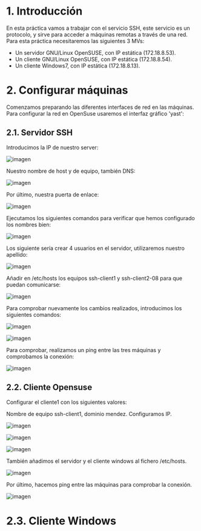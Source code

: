 # 1. Introducción
En esta práctica vamos a trabajar con el servicio SSH, este servicio es un protocolo, y sirve para acceder a máquinas remotas a través de una red. 
Para esta práctica necesitaremos las siguientes 3 MVs:

- Un servidor GNU/Linux OpenSUSE, con IP estática (172.18.8.53).
- Un cliente GNU/Linux OpenSUSE, con IP estática (172.18.8.54).
- Un cliente Windows7, con IP estática (172.18.8.13).

# 2. Configurar máquinas
Comenzamos preparando las diferentes interfaces de red en las máquinas. Para configurar la red en OpenSuse usaremos el interfaz gráfico 'yast':
## 2.1. Servidor SSH
Introducimos la IP de nuestro server:

![imagen](files/01.png)

Nuestro nombre de host y de equipo, también DNS:

![imagen](files/02.png)

Por último, nuestra puerta de enlace:

![imagen](files/03.png)

Ejecutamos los siguientes comandos para verificar que hemos configurado los nombres bien:

![imagen](files/04.png)

Los siguiente sería crear 4 usuarios en el servidor, utilizaremos nuestro apellido:

![imagen](files/05.png)

Añadir en /etc/hosts los equipos ssh-client1 y ssh-client2-08 para que puedan comunicarse:

![imagen](files/06.png)

Para comprobar nuevamente los cambios realizados, introducimos los siguientes comandos:

![imagen](files/07.png)

![imagen](files/08.png)

Para comprobar, realizamos un ping entre las tres máquinas y comprobamos la conexión:

![imagen](files/pingserver.png)

## 2.2. Cliente Opensuse

Configurar el cliente1 con los siguientes valores:

Nombre de equipo ssh-client1, dominio mendez. Configuramos IP.

![imagen](files/client1.png)

![imagen](files/client12.png)

![imagen](files/client13.png)

También añadimos el servidor y el cliente windows al fichero /etc/hosts.

![imagen](files/client14.png)

Por último, hacemos ping entre las máquinas para comprobar la conexión.

![imagen](files/pingclient1.png)

# 2.3. Cliente Windows
